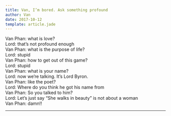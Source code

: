 ```yaml
---
title: Van, I’m bored. Ask something profound
author: Van
date: 2017-10-12
template: article.jade
---
```


Van Phan: what is love?
<br> Lord: that’s not profound enough
<br> Van Phan: what is the purpose of life?
<br> Lord: stupid
<br> Van Phan: how to get out of this game?
<br> Lord: stupid
<br> Van Phan: what is your name?
<br> Lord: now we’re talking. It’s Lord Byron.
<br> Van Phan: like the poet?
<br> Lord: Where do you think he got his name from
<br> Van Phan: So you talked to him?
<br> Lord: Let’s just say “She walks in beauty” is not about a woman
<br> Van Phan: damn!!

---







